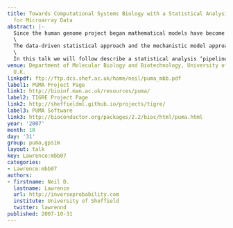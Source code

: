 ```yaml
---
title: Towards Computational Systems Biology with a Statistical Analysis Pipeline
  for Microarray Data
abstract: |-
  Since the human genome project began mathematical models have become an integral part of biological data analysis. The growth in data availability has necessitated their use in summarization of the data (e.g. *statistical* approaches such as hierarchical clustering). Simultaneously, as more has become understood about the mechanisms underpinning particular pathways *mechanistic* models of interactions have become more widespread.\
  \
  The data-driven statistical approach and the mechanistic model approach each have their advantages. Data-driven models can be used in genome wide analyses to ’fish’ for genes that were not known to be relevant but provide a critical role in a pathway. Mechanistic models make real predictions about how systems will respond given particular interventions. The two approaches have interacted only loosely, often not through interaction between the ‘mathematicians’ but through indirect interaction via the biologists.\
  \
  In this talk we will follow describe a statistical analysis ‘pipeline’ for microarray data which handles the noise in the data. As we proceed down the pipeline we will come closer to mechanistic models of systems. We will finish with some general thoughts about the contribution that a combined statistical/mechanistic modelling approach can make.
venue: Department of Molecular Biology and Biotechnology, University of Sheffield,
  U.K.
linkpdf: ftp://ftp.dcs.shef.ac.uk/home/neil/puma_mbb.pdf
label1: PUMA Project Page
link1: http://bioinf.man.ac.uk/resources/puma/
label2: TIGRE Project Page
link2: http://sheffieldml.github.io/projects/tigre/
label3: PUMA Software
link3: http://bioconductor.org/packages/2.2/bioc/html/puma.html
year: '2007'
month: 10
day: '31'
group: puma,gpsim
layout: talk
key: Lawrence:mbb07
categories:
- Lawrence:mbb07
authors:
- firstname: Neil D.
  lastname: Lawrence
  url: http://inverseprobability.com
  institute: University of Sheffield
  twitter: lawrennd
published: 2007-10-31
---
```

